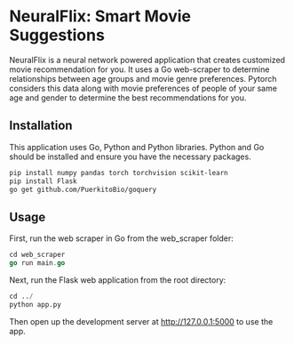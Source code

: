 # NeuralFlix: Smart Movie Suggestions

NeuralFlix is a neural network powered application that creates customized movie recommendation for you. It uses a Go web-scraper to determine relationships between age groups and movie genre preferences. Pytorch considers this data along with movie preferences of people of your same age and gender to determine the best recommendations for you.

## Installation

This application uses Go, Python and Python libraries. Python and Go should be installed and ensure you have the necessary packages.

```bash
pip install numpy pandas torch torchvision scikit-learn
pip install Flask
go get github.com/PuerkitoBio/goquery
```

## Usage

First, run the web scraper in Go from the web_scraper folder:

```go
cd web_scraper
go run main.go
```

Next, run the Flask web application from the root directory:

```python
cd ../
python app.py
```

Then open up the development server at http://127.0.0.1:5000 to use the app.

